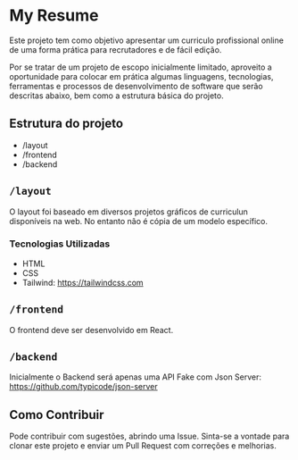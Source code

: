 # My Resume
Este projeto tem como objetivo apresentar um curriculo profissional online de uma forma prática para recrutadores e de fácil edição.

Por se tratar de um projeto de escopo inicialmente limitado, aproveito a oportunidade para colocar em prática algumas linguagens, tecnologias, ferramentas e processos de desenvolvimento de software que serão descritas abaixo, bem como a estrutura básica do projeto.

## Estrutura do projeto

- /layout
- /frontend
- /backend

## `/layout`
O layout foi baseado em diversos projetos gráficos de curriculun disponíveis na web. No entanto não é cópia de um modelo específico.

### Tecnologias Utilizadas

- HTML
- CSS
- Tailwind: https://tailwindcss.com

## `/frontend` 
O frontend deve ser desenvolvido em React.

## `/backend`
Inicialmente o Backend será apenas uma API Fake com Json Server: https://github.com/typicode/json-server

## Como Contribuir
Pode contribuir com sugestões, abrindo uma Issue.
Sinta-se a vontade para clonar este projeto e enviar um Pull Request com correções e melhorias.